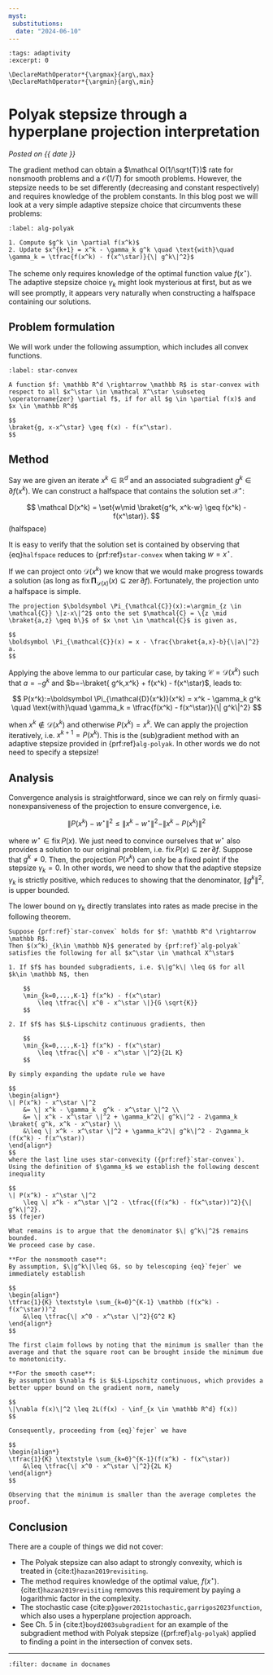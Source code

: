 ```yaml
---
myst:
 substitutions:
  date: "2024-06-10"
---
```

```{post} 2024-06-10
:tags: adaptivity
:excerpt: 0
```

```{math}
\DeclareMathOperator*{\argmax}{arg\,max}
\DeclareMathOperator*{\argmin}{arg\,min}
```

# Polyak stepsize through a hyperplane projection interpretation
_Posted on {{ date }}_

The gradient method can obtain a $\mathcal O(1/\sqrt{T})$ rate for nonsmooth problems
and a $\mathcal O(1/T)$ for smooth problems.
However, the stepsize needs to be set differently (decreasing and constant respectively) and requires knowledge of the problem constants.
In this blog post we will look at a very simple adaptive stepsize choice that circumvents these problems:

```{prf:algorithm} Gradient method with Polyak stepsize
:label: alg-polyak

1. Compute $g^k \in \partial f(x^k)$
2. Update $x^{k+1} = x^k - \gamma_k g^k \quad \text{with}\quad 
\gamma_k = \tfrac{f(x^k) - f(x^\star)}{\| g^k\|^2}$
```

The scheme only requires knowledge of the optimal function value $f(x^\star)$.
The adaptive stepsize choice $\gamma_k$ might look mysterious at first, but as we will see promptly, it appears very naturally when constructing a halfspace containing our solutions.


## Problem formulation 

We will work under the following assumption, 
which includes all convex functions.

```{prf:definition} Star-convex
:label: star-convex

A function $f: \mathbb R^d \rightarrow \mathbb R$ is star-convex with respect to all $x^\star \in \mathcal X^\star \subseteq \operatorname{zer} \partial f$, if for all $g \in \partial f(x)$ and $x \in \mathbb R^d$

$$
\braket{g, x-x^\star} \geq f(x) - f(x^\star).
$$
```


## Method

Say we are given an iterate $x^k \in \mathbb R^d$ and an associated subgradient $g^k \in \partial f(x^k)$. 
We can construct a halfspace that contains the solution set $\mathcal X^\star$:

$$
\mathcal D(x^k) = \set{w\mid \braket{g^k, x^k-w} \geq f(x^k) - f(x^\star)}.
$$ (halfspace)

It is easy to verify that the solution set is contained by observing that {eq}`halfspace` reduces to {prf:ref}`star-convex` when taking $w=x^\star$.

If we can project onto $\mathcal D(x^k)$ we know that we would make progress towards a solution (as long as $\operatorname{fix} \boldsymbol \Pi_{\mathcal{D}(x)}(x) \subseteq \operatorname{zer} \partial f$).
Fortunately, the projection unto a halfspace is simple.

```{prf:lemma}
The projection $\boldsymbol \Pi_{\mathcal{C}}(x):=\argmin_{z \in \mathcal{C}} \|z-x\|^2$ onto the set $\mathcal{C} = \{z \mid \braket{a,z} \geq b\}$ of $x \not \in \mathcal{C}$ is given as,

$$
\boldsymbol \Pi_{\mathcal{C}}(x) = x - \frac{\braket{a,x}-b}{\|a\|^2} a.
$$
```

Applying the above lemma to our particular case, by taking $\mathcal C= \mathcal D(x^k)$ such that $a=- g^k$ and $b=-\braket{ g^k,x^k} + f(x^k) - f(x^\star)$, leads to:

$$
P(x^k):=\boldsymbol \Pi_{\mathcal{D}(x^k)}(x^k) = x^k - \gamma_k g^k \quad \text{with}\quad 
\gamma_k = \tfrac{f(x^k) - f(x^\star)}{\| g^k\|^2}
$$

when $x^k \notin \mathcal D(x^k)$ and otherwise $P(x^k)=x^k$.
We can apply the projection iteratively, i.e. $x^{k+1}=P(x^k)$.
This is the (sub)gradient method with an adaptive stepsize provided in {prf:ref}`alg-polyak`. 
In other words we do not need to specify a stepsize!


## Analysis

Convergence analysis is straightforward, since we can rely on firmly quasi-nonexpansiveness of the projection to ensure convergence, i.e. 

$$
\|P(x^k) - w^\star\|^2 \leq \|x^k - w^\star\|^2 - \|x^k - P(x^k)\|^2
$$

where $w^\star\in \operatorname{fix} P(x)$.
We just need to convince ourselves that $w^\star$ also provides a solution to our original problem, i.e. $\operatorname{fix} P(x) \subseteq \operatorname{zer} \partial f$.
Suppose that $g^k \neq 0$.
Then, the projection $P(x^k)$ can only be a fixed point if the stepsize $\gamma_k = 0$.
In other words, we need to show that the adaptive stepsize $\gamma_k$ is strictly positive, which reduces to showing that the denominator, $\|g^k\|^2$, is upper bounded.

The lower bound on $\gamma_k$ directly translates into rates as made precise in the following theorem.

```{prf:theorem}
Suppose {prf:ref}`star-convex` holds for $f: \mathbb R^d \rightarrow \mathbb R$.
Then $(x^k)_{k\in \mathbb N}$ generated by {prf:ref}`alg-polyak` satisfies the following for all $x^\star \in \mathcal X^\star$

1. If $f$ has bounded subgradients, i.e. $\|g^k\| \leq G$ for all $k\in \mathbb N$, then

    $$
    \min_{k=0,...,K-1} f(x^k) - f(x^\star)
        \leq \tfrac{\| x^0 - x^\star \|}{G \sqrt{K}}
    $$

2. If $f$ has $L$-Lipschitz continuous gradients, then

    $$
    \min_{k=0,...,K-1} f(x^k) - f(x^\star)
        \leq \tfrac{\| x^0 - x^\star \|^2}{2L K}
    $$
```

```{prf:proof}
By simply expanding the update rule we have

$$
\begin{align*}
\| P(x^k) - x^\star \|^2
    &= \| x^k - \gamma_k  g^k - x^\star \|^2 \\
    &= \| x^k - x^\star \|^2 + \gamma_k^2\| g^k\|^2 - 2\gamma_k \braket{ g^k, x^k - x^\star} \\
    &\leq \| x^k - x^\star \|^2 + \gamma_k^2\| g^k\|^2 - 2\gamma_k (f(x^k) - f(x^\star))
\end{align*}
$$
where the last line uses star-convexity ({prf:ref}`star-convex`).
Using the definition of $\gamma_k$ we establish the following descent inequality

$$
\| P(x^k) - x^\star \|^2
    \leq \| x^k - x^\star \|^2 - \tfrac{(f(x^k) - f(x^\star))^2}{\| g^k\|^2}.
$$ (fejer)

What remains is to argue that the denominator $\| g^k\|^2$ remains bounded. 
We proceed case by case.

**For the nonsmooth case**: 
By assumption, $\|g^k\|\leq G$, so by telescoping {eq}`fejer` we immediately establish

$$
\begin{align*}
\tfrac{1}{K} \textstyle \sum_{k=0}^{K-1} \mathbb (f(x^k) - f(x^\star))^2
    &\leq \tfrac{\| x^0 - x^\star \|^2}{G^2 K}
\end{align*}
$$

The first claim follows by noting that the minimum is smaller than the average and that the square root can be brought inside the minimum due to monotonicity.

**For the smooth case**:
By assumption $\nabla f$ is $L$-Lipschitz continuous, which provides a better upper bound on the gradient norm, namely

$$
\|\nabla f(x)\|^2 \leq 2L(f(x) - \inf_{x \in \mathbb R^d} f(x))
$$

Consequently, proceeding from {eq}`fejer` we have

$$
\begin{align*}
\tfrac{1}{K} \textstyle \sum_{k=0}^{K-1}(f(x^k) - f(x^\star))
    &\leq \tfrac{\| x^0 - x^\star \|^2}{2L K}
\end{align*}
$$

Observing that the minimum is smaller than the average completes the proof.
```

## Conclusion

There are a couple of things we did not cover:

- The Polyak stepsize can also adapt to strongly convexity, which is treated in {cite:t}`hazan2019revisiting`.
- The method requires knowledge of the optimal value, $f(x^\star)$. {cite:t}`hazan2019revisiting` removes this requirement by paying a logarithmic factor in the complexity.
- The stochastic case {cite:p}`gower2021stochastic,garrigos2023function`, which also uses a hyperplane projection approach.
- See Ch. 5 in {cite:t}`boyd2003subgradient` for an example of the subgradient method with Polyak stepsize ({prf:ref}`alg-polyak`) applied to finding a point in the intersection of convex sets.

---
```{bibliography}
:filter: docname in docnames
```
